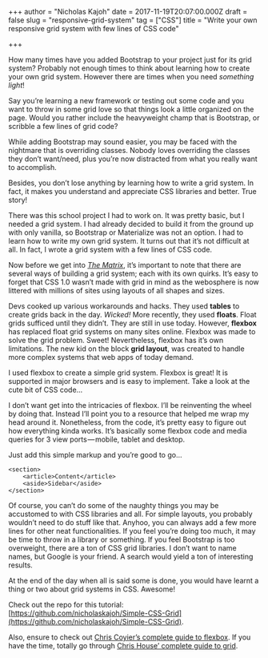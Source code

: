 +++
author = "Nicholas Kajoh"
date = 2017-11-19T20:07:00.000Z
draft = false
slug = "responsive-grid-system"
tag = ["CSS"]
title = "Write your own responsive grid system with few lines of CSS code"

+++


How many times have you added Bootstrap to your project just for its grid system? Probably not enough times to think about learning how to create your own grid system. However there are times when you need _something light_!

Say you’re learning a new framework or testing out some code and you want to throw in some grid love so that things look a little organized on the page. Would you rather include the heavyweight champ that is Bootstrap, or scribble a few lines of grid code?

While adding Bootstrap may sound easier, you may be faced with the nightmare that is overriding classes. Nobody loves overriding the classes they don’t want/need, plus you’re now distracted from what you really want to accomplish.

Besides, you don’t lose anything by learning how to write a grid system. In fact, it makes you understand and appreciate CSS libraries and better. True story!

There was this school project I had to work on. It was pretty basic, but I needed a grid system. I had already decided to build it from the ground up with only vanilla, so Bootstrap or Materialize was not an option. I had to learn how to write my own grid system. It turns out that it’s not difficult at all. In fact, I wrote a grid system with a few lines of CSS code.

Now before we get into [_The Matrix_](https://en.wikipedia.org/wiki/The_Matrix_(franchise)), it’s important to note that there are several ways of building a grid system; each with its own quirks. It’s easy to forget that CSS 1.0 wasn’t made with grid in mind as the webosphere is now littered with millions of sites using layouts of all shapes and sizes.

Devs cooked up various workarounds and hacks. They used **tables** to create grids back in the day. _Wicked!_ More recently, they used **floats**. Float grids sufficed until they didn’t. They are still in use today. However, **flexbox** has replaced float grid systems on many sites online. Flexbox was made to solve the grid problem. Sweet! Nevertheless, flexbox has it’s own limitations. The new kid on the block **grid layout**, was created to handle more complex systems that web apps of today demand.

I used flexbox to create a simple grid system. Flexbox is great! It is supported in major browsers and is easy to implement. Take a look at the cute bit of CSS code…

I don’t want get into the intricacies of flexbox. I’ll be reinventing the wheel by doing that. Instead I’ll point you to a resource that helped me wrap my head around it. Nonetheless, from the code, it’s pretty easy to figure out how everything kinda works. It’s basically some flexbox code and media queries for 3 view ports — mobile, tablet and desktop.

Just add this simple markup and you’re good to go…

    <section>
        <article>Content</article>
        <aside>Sidebar</aside>
    </section>
    

Of course, you can’t do some of the naughty things you may be accustomed to with CSS libraries and all. For simple layouts, you probably wouldn’t need to do stuff like that. Anyhoo, you can always add a few more lines for other neat functionalities. If you feel you’re doing too much, it may be time to throw in a library or something. If you feel Bootstrap is too overweight, there are a ton of CSS grid libraries. I don’t want to name names, but Google is your friend. A search would yield a ton of interesting results.

At the end of the day when all is said some is done, you would have learnt a thing or two about grid systems in CSS. Awesome!

Check out the repo for this tutorial: [https://github.com/nicholaskajoh/Simple-CSS-Grid](https://github.com/nicholaskajoh/Simple-CSS-Grid).

Also, ensure to check out [Chris Coyier’s complete guide to flexbox](https://css-tricks.com/snippets/css/a-guide-to-flexbox/). If you have the time, totally go through [Chris House’ complete guide to grid](https://css-tricks.com/snippets/css/complete-guide-grid/).